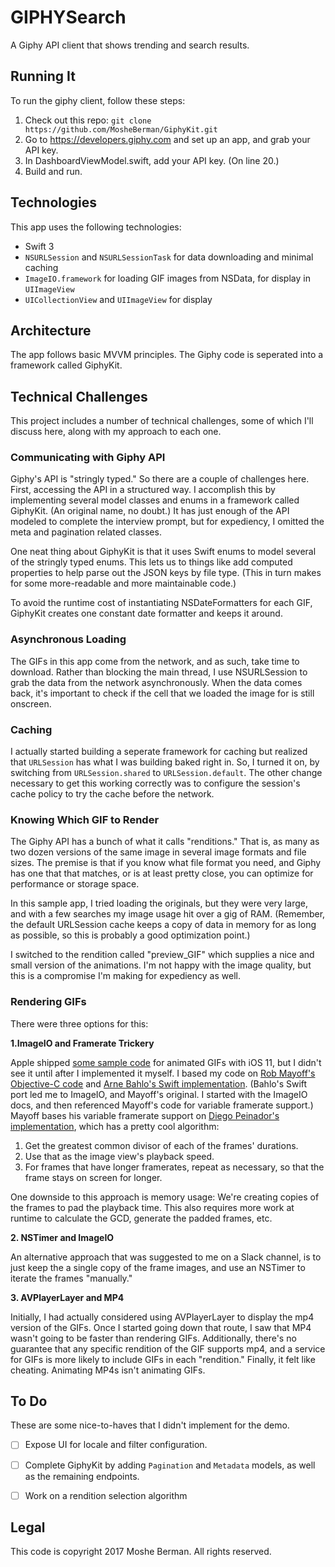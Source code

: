 # GIPHYSearch

A Giphy API client that shows trending and search results. 

## Running It 
To run the giphy client, follow these steps:
1. Check out this repo: `git clone https://github.com/MosheBerman/GiphyKit.git`
2. Go to https://developers.giphy.com and set up an app, and grab your API key.
3. In DashboardViewModel.swift, add your API key. (On line 20.) 
4. Build and run.


## Technologies
This app uses the following technologies:
- Swift 3
- `NSURLSession` and `NSURLSessionTask` for data downloading and minimal caching
- `ImageIO.framework` for loading GIF images from NSData, for display in `UIImageView`
- `UICollectionView` and `UIImageView` for display

## Architecture
The app follows basic MVVM principles. The Giphy code is seperated into a framework called GiphyKit.

## Technical Challenges
This project includes a number of technical challenges, some of which I'll discuss here, along with my approach to each one.

### Communicating with Giphy API
Giphy's API is "stringly typed." So there are a couple of challenges here. First, accessing the API in a structured way. I accomplish this by implementing several model classes and enums in a framework called GiphyKit. (An original name, no doubt.) It has just enough of the API modeled to complete the interview prompt, but for expediency, I omitted the meta and pagination related classes. 

One neat thing about GiphyKit is that it uses Swift enums to model several of the stringly typed enums. This lets us to things like add computed properties to help parse out the JSON keys by file type. (This in turn makes for some more-readable and more maintainable code.)

To avoid the runtime cost of instantiating NSDateFormatters for each GIF, GiphyKit creates one constant date formatter and keeps it around.

### Asynchronous Loading
The GIFs in this app come from the network, and as such, take time to download. Rather than blocking the main thread, I use NSURLSession to grab the data from the network asynchronously. When the data comes back, it's important to check if the cell that we loaded the image for is still onscreen.


### Caching 
I actually started building a seperate framework for caching but realized that `URLSession` has what I was building baked right in. So, I turned it on, by switching from `URLSession.shared` to `URLSession.default`. The other change necessary to get this working correctly was to configure the session's cache policy to try the cache before the network.

### Knowing Which GIF to Render

The Giphy API has a bunch of what it calls "renditions." That is, as many as two dozen versions of the same image in several image formats and file sizes. The premise is that if you know what file format you need, and Giphy has one that that matches, or is at least pretty close, you can optimize for performance or storage space.  

In this sample app, I tried loading the originals, but they were very large, and with a few searches my image usage hit over a gig of RAM. (Remember, the default URLSession cache keeps a copy of data in memory for as long as possible, so this is probably a good optimization point.)

I switched to the rendition called "preview_GIF" which supplies a nice and small version of the animations. I'm not happy with the image quality, but this is a compromise I'm making for expediency as well.

### Rendering GIFs

There were three options for this:

**1.ImageIO and Framerate Trickery**

Apple shipped [some sample code][1] for animated GIFs with iOS 11, but I didn't see it until after I implemented it myself.
I based my code on [Rob Mayoff's Objective-C code][2] and [Arne Bahlo's Swift implementation][3]. (Bahlo's Swift port led me to ImageIO, and Mayoff's original. I started with the ImageIO docs, and then referenced Mayoff's code for variable framerate support.) Mayoff bases his variable framerate support on [Diego Peinador's implementation][4], which has a pretty cool algorithm:

1. Get the greatest common divisor of each of the frames' durations.
2. Use that as the image view's playback speed.
3. For frames that have longer framerates, repeat as necessary, so that the frame stays on screen for longer.

One downside to this approach is memory usage: We're creating copies of the frames to pad the playback time. This also requires more work at runtime to calculate the GCD, generate the padded frames, etc.  

**2. NSTimer and ImageIO**

An alternative approach that was suggested to me on a Slack channel, is to just keep the a single copy of the frame images, and use an NSTimer to iterate the frames "manually." 

**3. AVPlayerLayer and MP4**

Initially, I had actually considered using AVPlayerLayer to display the mp4 version of the GIFs. Once I started going down that route, I saw that MP4 wasn't going to be faster than rendering GIFs. Additionally, there's no guarantee that any specific rendition of the GIF supports mp4, and a service for GIFs is more likely to include GIFs in each "rendition." Finally, it felt like cheating. Animating MP4s isn't animating GIFs.

## To Do 
These are some nice-to-haves that I didn't implement for the demo.
- [ ] Expose UI for locale and filter configuration.
- [ ] Complete GiphyKit by adding `Pagination` and `Metadata` models, as well as the remaining endpoints.
- [ ] Work on a rendition selection algorithm
 

## Legal

This code is copyright 2017 Moshe Berman. All rights reserved. 

<!-- Sources -->

[1]: https://developer.apple.com/library/content/samplecode/UsingPhotosFramework/Listings/Shared_AnimatedImage_swift.html
[2]: https://github.com/mayoff/uiimage-from-animated-gif
[3]: https://github.com/bahlo/SwiftGif
[4]: https://github.com/diegopeinador/uiimage-from-animated-gif

